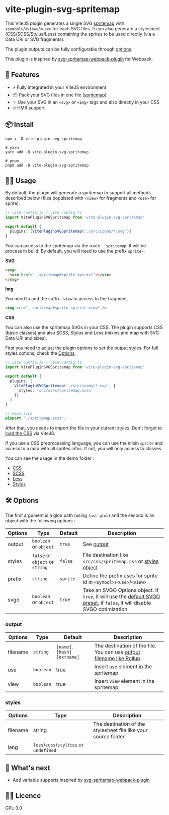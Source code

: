 # vite-plugin-svg-spritemap

This ViteJS plugin generates a single SVG [spritemap](https://css-tricks.com/svg-sprites-use-better-icon-fonts/) with `<symbol>`/`<view>`/`<use>` for each SVG files. It can also generate a stylesheet (CSS/SCSS/Stylus/Less) containing the sprites to be used directly (via a Data URI or SVG fragments).

The plugin outputs can be fully configurable through [options](#🛠-options).

This plugin is inspired by [svg-spritemap-webpack-plugin](https://github.com/cascornelissen/svg-spritemap-webpack-plugin) for Webpack.

## 🚀 Features

- ⚡ Fully integrated in your ViteJS environment
- 📦 Pack your SVG files in one file ([spritemap](https://css-tricks.com/svg-sprites-use-better-icon-fonts/))
- ✨ Use your SVG in an `<svg>` or `<img>` tags and also directly in your CSS
- 🔥 HMR support

## 📦 Install

```shell
npm i -D vite-plugin-svg-spritemap

# yarn
yarn add -D vite-plugin-svg-spritemap

# pnpm
pnpm add -D vite-plugin-svg-spritemap
```

## 👨‍💻 Usage

By default, the plugin will generate a spritemap to support all methods described below (files populated with `<view>` for fragments and `<use>` for sprite).

```ts
// vite.config.js / vite.config.ts
import VitePluginSVGSpritemap from 'vite-plugin-svg-spritemap'

export default {
  plugins: [VitePluginSVGSpritemap('./src/icons/*.svg')]
}
```

You can access to the spritemap via the route `__spritemap`. It will be process in build. By default, you will need to use the prefix `sprite-`.

**SVG**

```html
<svg>
  <use href="__spritemap#sprite-spiriit"></use>
</svg>
```

**Img**

You need to add the suffix `-view` to access to the fragment.

```html
<img src="__spritemap#sprite-spiriit-view" />
```

**CSS**

You can also use the spritemap SVGs in your CSS. The plugin supports CSS (basic classes) and also SCSS, Stylus and Less (mixins and map with SVG Data URI and sizes).

First you need to adjust the plugin options to set the output styles. For full styles options, check the [Options](#🛠-options).

```ts
// vite.config.js / vite.config.ts
import VitePluginSVGSpritemap from 'vite-plugin-svg-spritemap'

export default {
  plugins: [
    VitePluginSVGSpritemap('./src/icons/*.svg', {
      styles: 'src/scss/spritemap.scss'
    })
  ]
}
```

```scss
// main.scss
@import './spritemap.scss';
```

After that, you needs to import the file in your current styles. Don't forget to [load the CSS](https://vitejs.dev/guide/features.html#css) via ViteJS.

If you use a CSS preprocessing language, you can use the mixin `sprite` and access to a map with all sprites infos. If not, you will only access to classes.

You can see the usage in the demo folder :

- [CSS](/demo/src/css/)
- [SCSS](/demo/src/scss)
- [Less](/demo/src/less/)
- [Stylus](/demo/src/stylus/)

## 🛠 Options

The first argument is a glob path (using `fast-glob`) and the second is an object with the following options :

| Options | Type                            | Default   | Description                                                                                                                                                              |
| ------- | ------------------------------- | --------- | ------------------------------------------------------------------------------------------------------------------------------------------------------------------------ |
| output  | `boolean` or `object`           | `true`    | See [output](#output)                                                                                                                                                    |
| styles  | `false` or `object` or `string` | `false`   | File destination like `src/css/spritemap.css` or [styles object](#styles)                                                                                                |
| prefix  | `string`                        | `sprite-` | Define the prefix uses for sprite id in `<symbol>`/`<use>`/`<view>`                                                                                                      |
| svgo    | `boolean` or `object`           | `true`    | Take an SVGO Options object. If `true`, it will use the [default SVGO preset](https://github.com/svg/svgo#default-preset), if `false`, it will disable SVGO optimization |

### output

| Options  | Type      | Default                  | Description                                                                                                                     |
| -------- | --------- | ------------------------ | ------------------------------------------------------------------------------------------------------------------------------- |
| filename | `string`  | `[name].[hash][extname]` | The destination of the file. You can use [output filename like Rollup](https://www.rollupjs.org/guide/en/#outputassetfilenames) |
| use      | `boolean` | true                     | Insert `use` element in the spritemap                                                                                           |
| view     | `boolean` | true                     | Insert `view` element in the spritemap                                                                                          |

### styles

| Options  | Type                                      | Description                                                    |
| -------- | ----------------------------------------- | -------------------------------------------------------------- |
| filename | string                                    | The destination of the stylesheet file like your source folder |
| lang     | `less`/`scss`/`styl`/`css` or `undefined` |                                                                |

## 🏃 What's next

- Add variable supports inspired by [svg-spritemap-webpack-plugin](https://github.com/cascornelissen/svg-spritemap-webpack-plugin/blob/master/docs/variables.md)

## 👨‍💼 Licence

GPL-3.0
